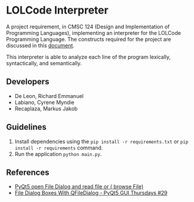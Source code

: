 # LOLCode Interpreter

A project requirement, in CMSC 124 (Design and Implementation of Programming Languages), implementing an interpreter for the LOLCode Programming Language. The constructs required for the project are discussed in this [document](https://docs.google.com/document/d/1WYQ6mxFMSScu3xUYP2qabU7pGf8cpKtAfaWJdhUMsEY/edit?usp=sharing).

This interpreter is able to analyze each line of the program lexically, syntactically, and semantically.

## Developers

- De Leon, Richard Emmanuel
- Labiano, Cyrene Myndie
- Recaplaza, Markus Jakob

## Guidelines

1. Install dependencies using the `pip install -r requirements.txt` or `pip install -r requirements` command.
2. Run the application `python main.py`.

## References

- [PyQt5 open File Dialog and read file or ( browse File)](https://www.youtube.com/watch?v=uXlL2PeuLpQ)
- [File Dialog Boxes With QFileDialog - PyQt5 GUI Thursdays #29](https://www.youtube.com/watch?v=gg5TepTc2Jg)
